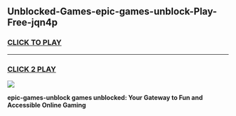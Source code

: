 
## Unblocked-Games-epic-games-unblock-Play-Free-jqn4p
<h3>
<a href="https://premium76.site?title=epic-games-unblock&ref=23A">CLICK TO PLAY</a></h3>
<hr>

<h3>
<a href="https://premium76.site?title=epic-games-unblock&ref=23A">CLICK 2 PLAY</a>
  
</h3>

<a href="https://premium76.site?title=epic-games-unblock&ref=23A"><img src="https://clearcache.store/games.png"></a>


**epic-games-unblock games unblocked: Your Gateway to Fun and Accessible Online Gaming**
